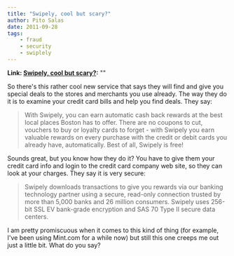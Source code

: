 ```yaml
---
title: "Swipely, cool but scary?"
author: Pito Salas
date: 2011-09-28
tags:
    - fraud
    - security
    - swiplely
---
```


**Link: [Swipely, cool but scary?](None):** ""

So there's this rather cool new service that says they will find and give you
special deals to the stores and merchants you use already. The way they do it
is to examine your credit card bills and help you find deals. They say:

> With Swipely, you can earn automatic cash back rewards at the best local
> places Boston has to offer. There are no coupons to cut, vouchers to buy or
> loyalty cards to forget - with Swipely you earn valuable rewards on every
> purchase with the credit or debit cards you already have, automatically.
> Best of all, Swipely is free!

Sounds great, but you know how they do it? You have to give them your credit
card info and login to the credit card company web site, so they can look at
your charges. They say it is very secure:

> Swipely downloads transactions to give you rewards via our banking
> technology partner using a secure, read-only connection trusted by more than
> 5,000 banks and 26 million consumers. Swipely uses 256-bit SSL EV bank-grade
> encryption and SAS 70 Type II secure data centers.

I am pretty promiscuous when it comes to this kind of thing (for example, I've
been using Mint.com for a while now) but still this one creeps me out just a
little bit. What do you say?


